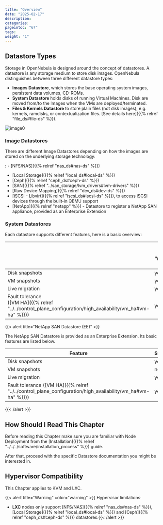 ```yaml
---
title: "Overview"
date: "2025-02-17"
description:
categories:
pageintoc: "67"
tags:
weight: "1"
---
```


<a id="sm"></a>

<a id="storage"></a>

<!--# Overview -->

## Datastore Types

Storage in OpenNebula is designed around the concept of datastores. A datastore is any storage medium to store disk images. OpenNebula distinguishes between three different datastore types:

* **Images Datastore**, which stores the base operating system images, persistent data volumes, CD-ROMs.
* **System Datastore** holds disks of running Virtual Machines. Disk are moved from/to the Images when the VMs are deployed/terminated.
* **Files & Kernels Datastore** to store plain files (not disk images), e.g. kernels, ramdisks, or contextualization files. [See details here]({{% relref "file_ds#file-ds" %}}).

![image0](/images/datastoreoverview.png)

### Image Datastores

There are different Image Datastores depending on how the images are stored on the underlying storage technology:

: - [NFS/NAS]({{% relref "nas_ds#nas-ds" %}})
  - [Local Storage]({{% relref "local_ds#local-ds" %}})
  - [Ceph]({{% relref "ceph_ds#ceph-ds" %}})
  - [SAN]({{% relref "../san_storage/lvm_drivers#lvm-drivers" %}})
  - [Raw Device Mapping]({{% relref "dev_ds#dev-ds" %}})
  - [iSCSI - Libvirt]({{% relref "iscsi_ds#iscsi-ds" %}}), to access iSCSI devices through the built-in QEMU support
  - [NetApp]({{% relref "netapp" %}}) - Datastore to register a NetApp SAN appliance, provided as an Enterprise Extension

### System Datastores

Each datastore supports different features, here is a basic overview:

|                                                                                                                 | [NFS/NAS]({{% relref "nas_ds#nas-ds" %}}) | [Local]({{% relref "local_ds#local-ds" %}}) | [Ceph]({{% relref "ceph_ds#ceph-ds" %}}) | [SAN]({{% relref "../san_storage/lvm_drivers#lvm-drivers" %}}) | [iSCSI]({{% relref "iscsi_ds#iscsi-ds" %}}) |
| ------------------------------------------------------------------------------------------------                | ----------------------------              | ------------------------------              | ---------------------------              | ----------------------------------              | ------------------------------              |
| Disk snapshots                                                                                                  | yes                                       | yes                                         | yes                                      | yes (LVM Thin only)                             | yes                                         |
| VM snapshots                                                                                                    | yes                                       | yes                                         | no                                       | no                                              | no                                          |
| Live migration                                                                                                  | yes                                       | yes                                         | yes                                      | yes                                             | yes                                         |
| Fault tolerance<br/>([VM HA]({{% relref "../../control_plane_configuration/high_availability/vm_ha#vm-ha" %}})) | yes                                       | no                                          | yes                                      | yes                                             | yes                                         |

{{< alert title="NetApp SAN Datastore (EE)" >}}

The NetApp SAN Datastore is provided as an Enterprise Extension. Its basic features are listed below.

| Feature                                                                                                     | Supported |
| ----------------------------------------------------------------------------------------------------------- | --------- |
| Disk snapshots                                                                                              | yes       |
| VM snapshots                                                                                                | no        |
| Live migration                                                                                              | yes       |
| Fault tolerance ([VM HA]({{% relref "../../control_plane_configuration/high_availability/vm_ha#vm-ha" %}})) | yes       |

{{< /alert >}}

## How Should I Read This Chapter

Before reading this Chapter make sure you are familiar with Node Deployment from the [Installation]({{% relref "../../../software/installation_process" %}}) guide.

After that, proceed with the specific Datastore documentation you might be interested in.

## Hypervisor Compatibility

This Chapter applies to KVM and LXC.

{{< alert title="Warning" color="warning" >}}
Hypervisor limitations:

- **LXC** nodes only support [NFS/NAS]({{% relref "nas_ds#nas-ds" %}}), [Local Storage]({{% relref "local_ds#local-ds" %}}) and [Ceph]({{% relref "ceph_ds#ceph-ds" %}}) datastores.{{< /alert >}} 
